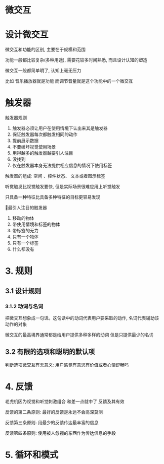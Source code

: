 # 微交互

# 设计微交互

微交互和功能的区别, 主要在于规模和范围

功能一般都比较复杂(多种用途), 需要花较多时间熟悉, 而且设计认知的塑造

微交互一般都简单明了, 认知上毫无压力

比如 音乐播放器就是功能 而调节音量就是这个功能中的一个微交互

# 触发器

触发器规则

1. 触发器必须让用户在使用情境下认出来其是触发器
2. 保证触发器每次都触发相同的动作
3. 提前展示数据
4. 不要破坏视觉使用场景
5. 用得越多的触发器越要引人注目
6. 没找到
7. 仅在触发器本身无法提供相应信息的情况下使用标签

触发器的组成: 空间 、控件状态、 文本或者图示标签

听觉触发比视觉触发要快, 但是实际场景很难应用上听觉触发

只具备一种特征比具备多种特征的目标更容易发现

最引人注目的触发器

1. 移动的物体
2. 带使用情境和标签的物体
3. 带标签的无力
4. 只有一个物体
5. 只有一个标签
6. 什么都没有

# 3. 规则

## 3.1 设计规则

### 3.1.2 动词与名词

把微交互想象成一句话。这句话中的动词代表用户要采取的动作, 名词代表辅助该动作的对象

微交互的最高境界通常都是给用户提供多种多样的动词 但是只提供最少的名词

## 3.2 有限的选项和聪明的默认项

判断选项微交互有无意义: 用户感觉有意思有价值或者心情舒畅吗

# 4. 反馈

老虎机因为视觉和听觉刺激组合 和差一点就中了 反馈及其有效

反馈的第二条原则: 最好的反馈是永远不会高深莫测

反馈第三条原则: 用最少的反馈传达最丰富的信息

反馈第四条原则: 使用被人忽视的东西作为传达信息的手段

# 5. 循环和模式
 